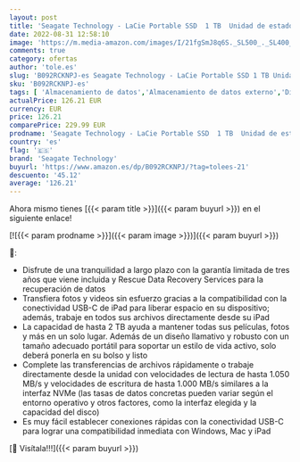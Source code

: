 ```yaml
---
layout: post
title: 'Seagate Technology - LaCie Portable SSD  1 TB  Unidad de estado sólido externa  USB-C  USB 3.2 gen 2  con velocidades de hasta 1.050 MB/s  color plateado lunar para PC  Mac y iPad  con servicios Rescue  STKS1000400 '
date: 2022-08-31 12:58:10
image: 'https://m.media-amazon.com/images/I/21fgSmJ8q6S._SL500_._SL400_.jpg'
comments: true
category: ofertas
author: 'tole.es'
slug: 'B092RCKNPJ-es Seagate Technology - LaCie Portable SSD 1 TB Unidad de...'
sku: 'B092RCKNPJ-es'
tags: [ 'Almacenamiento de datos','Almacenamiento de datos externo','Discos duros sólidos externos','Informática','ipad','seagate technology','🇪🇸', ]
actualPrice: 126.21 EUR
currency: EUR
price: 126.21
comparePrice: 229.99 EUR
prodname: 'Seagate Technology - LaCie Portable SSD  1 TB  Unidad de estado sólido externa  USB-C  USB 3.2 gen 2  con velocidades de hasta 1.050 MB/s  color plateado lunar para PC  Mac y iPad  con servicios Rescue  STKS1000400 '
country: 'es'
flag: '🇪🇸'
brand: 'Seagate Technology'
buyurl: 'https://www.amazon.es/dp/B092RCKNPJ/?tag=tolees-21'
descuento: '45.12'
average: '126.21'
---
```


Ahora mismo tienes [{{< param title >}}]({{< param buyurl >}}) en el siguiente enlace!

[![{{< param prodname >}}]({{< param image >}})]({{< param buyurl >}})

🔎:

- Disfrute de una tranquilidad a largo plazo con la garantía limitada de tres años que viene incluida y Rescue Data Recovery Services para la recuperación de datos
- Transfiera fotos y videos sin esfuerzo gracias a la compatibilidad con la conectividad USB-C de iPad para liberar espacio en su dispositivo; además, trabaje en todos sus archivos directamente desde su iPad
- La capacidad de hasta 2 TB ayuda a mantener todas sus películas, fotos y más en un solo lugar. Además de un diseño llamativo y robusto con un tamaño adecuado portátil para soportar un estilo de vida activo, solo deberá ponerla en su bolso y listo
- Complete las transferencias de archivos rápidamente o trabaje directamente desde la unidad con velocidades de lectura de hasta 1.050 MB/s y velocidades de escritura de hasta 1.000 MB/s similares a la interfaz NVMe (las tasas de datos concretas pueden variar según el entorno operativo y otros factores, como la interfaz elegida y la capacidad del disco)
- Es muy fácil establecer conexiones rápidas con la conectividad USB-C para lograr una compatibilidad inmediata con Windows, Mac y iPad

[🛒 Visítala!!!]({{< param buyurl >}})
